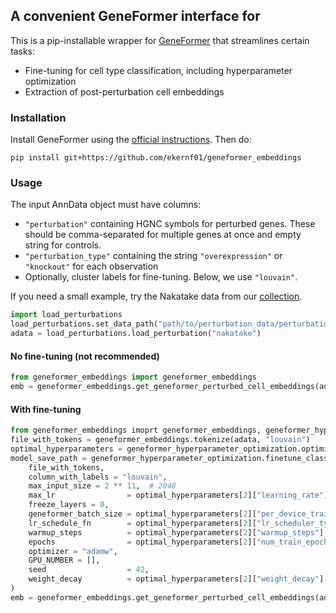 ## A convenient GeneFormer interface for

This is a pip-installable wrapper for [GeneFormer](https://huggingface.co/ctheodoris/Geneformer) that streamlines certain tasks: 

- Fine-tuning for cell type classification, including hyperparameter optimization
- Extraction of post-perturbation cell embeddings 

### Installation

Install GeneFormer using the [official instructions](https://huggingface.co/ctheodoris/Geneformer#installation). Then do:

```
pip install git+https://github.com/ekernf01/geneformer_embeddings
```

### Usage

The input AnnData object must have columns:

- `"perturbation"` containing HGNC symbols for perturbed genes. These should be comma-separated for multiple genes at once and empty string for controls.
- `"perturbation_type"` containing the string `"overexpression"` or `"knockout"` for each observation
- Optionally, cluster labels for fine-tuning. Below, we use `"louvain"`. 

If you need a small example, try the Nakatake data from our [collection](https://github.com/ekernf01/perturbation_data/).

```python
import load_perturbations
load_perturbations.set_data_path("path/to/perturbation_data/perturbations")
adata = load_perturbations.load_perturbation("nakatake")
```

#### No fine-tuning (not recommended)

```python
from geneformer_embeddings import geneformer_embeddings
emb = geneformer_embeddings.get_geneformer_perturbed_cell_embeddings(adata, perturb_type = "overexpress")
```

#### With fine-tuning

```python
from geneformer_embeddings imoprt geneformer_embeddings, geneformer_hyperparameter_optimization 
file_with_tokens = geneformer_embeddings.tokenize(adata, "louvain")
optimal_hyperparameters = geneformer_hyperparameter_optimization.optimize_hyperparameters(file_with_tokens, n_cpu = 15)
model_save_path = geneformer_hyperparameter_optimization.finetune_classify(
    file_with_tokens, 
    column_with_labels = "louvain",
    max_input_size = 2 ** 11,  # 2048
    max_lr                = optimal_hyperparameters[2]["learning_rate"],
    freeze_layers = 0,
    geneformer_batch_size = optimal_hyperparameters[2]["per_device_train_batch_size"],
    lr_schedule_fn        = optimal_hyperparameters[2]["lr_scheduler_type"],
    warmup_steps          = optimal_hyperparameters[2]["warmup_steps"],
    epochs                = optimal_hyperparameters[2]["num_train_epochs"],
    optimizer = "adamw",
    GPU_NUMBER = [], 
    seed                  = 42, 
    weight_decay          = optimal_hyperparameters[2]["weight_decay"],
)
emb = geneformer_embeddings.get_geneformer_perturbed_cell_embeddings(adata, perturb_type = "overexpress")
```